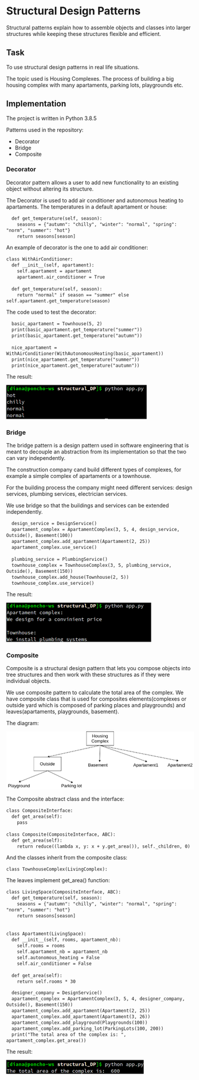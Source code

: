 # Structural Design Patterns

Structural patterns explain how to assemble objects and classes into larger structures while keeping these structures flexible and efficient.

## Task
To use structural design patterns in real life situations. 

The topic used is Housing Complexes. The process of building a big housing complex with many apartaments, parking lots, playgrounds etc.

## Implementation
The project is written in Python 3.8.5

Patterns used in the repository:

* Decorator
* Bridge
* Composite


### Decorator
Decorator pattern allows a user to add new functionality to an existing object without altering its structure.

The Decorator is used to add air conditioner and autonomous heating to apartaments.
The temperatures in a default apartament or house:


```
  def get_temperature(self, season):
    seasons = {"autumn": "chilly", "winter": "normal", "spring": "norm", "summer": "hot"}
    return seasons[season]
```
An example of decorator is the one to add air conditioner:

```
class WithAirConditioner:
  def __init__(self, apartament):
    self.apartament = apartament
    apartament.air_conditioner = True
  
  def get_temperature(self, season):
    return "normal" if season == "summer" else self.apartament.get_temperature(season)
```
The code used to test the decorator:
```
  basic_apartament = Townhouse(5, 2)
  print(basic_apartament.get_temperature("summer"))
  print(basic_apartament.get_temperature("autumn"))

  nice_apartament = WithAirConditioner(WithAutonomousHeating(basic_apartament))
  print(nice_apartament.get_temperature("summer"))
  print(nice_apartament.get_temperature("autumn"))

```
The result:

![alt text](https://github.com/dgaponcic/design_patterns/blob/master/structural_DP/examples/decorator.png)

### Bridge
The bridge pattern is a design pattern used in software engineering that is meant to decouple an abstraction from its implementation so that the two can vary independently.

The construction company cand build different types of complexes, for example a simple complex of apartaments or a townhouse.

For the building process the company might need different services: design services, plumbing services, electrician services.

We use bridge so that the buildings and services can be extended independently.

```
  design_service = DesignService()
  apartament_complex = ApartamentComplex(3, 5, 4, design_service, Outside(), Basement(100))
  apartament_complex.add_apartament(Apartament(2, 25))
  apartament_complex.use_service()

  plumbing_service = PlumbingService()
  townhouse_complex = TownhouseComplex(3, 5, plumbing_service, Outside(), Basement(150))
  townhouse_complex.add_house(Townhouse(2, 5))
  townhouse_complex.use_service()
```
The result:

![alt text](https://github.com/dgaponcic/design_patterns/blob/master/structural_DP/examples/bridge.png)



### Composite

Composite is a structural design pattern that lets you compose objects into tree structures and then work with these structures as if they were individual objects.

We use composite pattern to calculate the total area of the complex. We have composite class that is used for composites elements(complexes or outside yard which is composed of parking places and playgrounds) and leaves(apartaments, playgrounds, basement). 

The diagram:

![alt text](https://github.com/dgaponcic/design_patterns/blob/master/structural_DP/examples/composite_diagram.png)


The Composite abstract class and the interface:
```
class CompositeInterface:
  def get_area(self):
    pass

class Composite(CompositeInterface, ABC):
  def get_area(self):
    return reduce((lambda x, y: x + y.get_area()), self._children, 0)
```

And the classes inherit from the composite class:

```
class TownhouseComplex(LivingComplex):
```

The leaves implement get_area() function:
```
class LivingSpace(CompositeInterface, ABC):
  def get_temperature(self, season):
    seasons = {"autumn": "chilly", "winter": "normal", "spring": "norm", "summer": "hot"}
    return seasons[season]


class Apartament(LivingSpace):
  def __init__(self, rooms, apartament_nb):
    self.rooms = rooms
    self.apartament_nb = apartament_nb
    self.autonomous_heating = False
    self.air_conditioner = False
  
  def get_area(self):
    return self.rooms * 30

```

```
  designer_company = DesignService()
  apartament_complex = ApartamentComplex(3, 5, 4, designer_company, Outside(), Basement(150))
  apartament_complex.add_apartament(Apartament(2, 25))
  apartament_complex.add_apartament(Apartament(3, 26))
  apartament_complex.add_playground(Playgrounds(100))
  apartament_complex.add_parking_lot(ParkingLots(100, 200))
  print("The total area of the complex is: ", apartament_complex.get_area())
```

The result:

![alt text](https://github.com/dgaponcic/design_patterns/blob/master/structural_DP/examples/composite.png)



